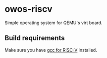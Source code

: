# owos-riscv
Simple operating system for QEMU's virt board.

## Build requirements
Make sure you have [gcc for RISC-V](https://github.com/riscv/riscv-gnu-toolchain) installed.
